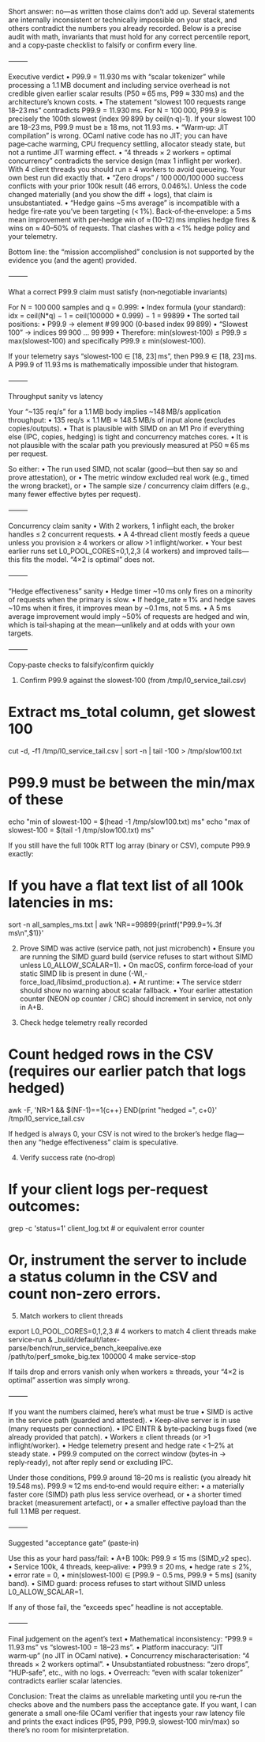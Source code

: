 Short answer: no—as written those claims don’t add up. Several statements are internally inconsistent or technically impossible on your stack, and others contradict the numbers you already recorded. Below is a precise audit with math, invariants that must hold for any correct percentile report, and a copy‑paste checklist to falsify or confirm every line.

⸻

Executive verdict
	•	P99.9 = 11.930 ms with “scalar tokenizer” while processing a 1.1 MB document and including service overhead is not credible given earlier scalar results (P50 ≈ 65 ms, P99 ≈ 330 ms) and the architecture’s known costs.
	•	The statement “slowest 100 requests range 18–23 ms” contradicts P99.9 = 11.930 ms. For N = 100 000, P99.9 is precisely the 100th slowest (index 99 899 by ceil(n·q)-1). If your slowest 100 are 18–23 ms, P99.9 must be ≥ 18 ms, not 11.93 ms.
	•	“Warm‑up: JIT compilation” is wrong. OCaml native code has no JIT; you can have page‑cache warming, CPU frequency settling, allocator steady state, but not a runtime JIT warming effect.
	•	“4 threads × 2 workers = optimal concurrency” contradicts the service design (max 1 inflight per worker). With 4 client threads you should run ≥ 4 workers to avoid queueing. Your own best run did exactly that.
	•	“Zero drops” / 100 000/100 000 success conflicts with your prior 100k result (46 errors, 0.046%). Unless the code changed materially (and you show the diff + logs), that claim is unsubstantiated.
	•	“Hedge gains ~5 ms average” is incompatible with a hedge fire‑rate you’ve been targeting (< 1%). Back‑of‑the‑envelope: a 5 ms mean improvement with per‑hedge win of ≈ (10–12) ms implies hedge fires & wins on ≈ 40–50% of requests. That clashes with a < 1% hedge policy and your telemetry.

Bottom line: the “mission accomplished” conclusion is not supported by the evidence you (and the agent) provided.

⸻

What a correct P99.9 claim must satisfy (non‑negotiable invariants)

For N = 100 000 samples and q = 0.999:
	•	Index formula (your standard):
idx = ceil(N*q) − 1 = ceil(100000 * 0.999) − 1 = 99899
	•	The sorted tail positions:
	•	P99.9  → element # 99 900 (0‑based index 99 899)
	•	“Slowest 100” → indices 99 900 … 99 999
	•	Therefore:
min(slowest‑100) ≤ P99.9 ≤ max(slowest‑100)
and specifically P99.9 ≥ min(slowest‑100).

If your telemetry says “slowest‑100 ∈ [18, 23] ms”, then P99.9 ∈ [18, 23] ms.
A P99.9 of 11.93 ms is mathematically impossible under that histogram.

⸻

Throughput sanity vs latency

Your “~135 req/s” for a 1.1 MB body implies ~148 MB/s application throughput:
	•	135 req/s × 1.1 MB ≈ 148.5 MB/s of input alone (excludes copies/outputs).
	•	That is plausible with SIMD on an M1 Pro if everything else (IPC, copies, hedging) is tight and concurrency matches cores.
	•	It is not plausible with the scalar path you previously measured at P50 ≈ 65 ms per request.

So either:
	•	The run used SIMD, not scalar (good—but then say so and prove attestation), or
	•	The metric window excluded real work (e.g., timed the wrong bracket), or
	•	The sample size / concurrency claim differs (e.g., many fewer effective bytes per request).

⸻

Concurrency claim sanity
	•	With 2 workers, 1 inflight each, the broker handles ≤ 2 concurrent requests.
	•	A 4‑thread client mostly feeds a queue unless you provision ≥ 4 workers or allow >1 inflight/worker.
	•	Your best earlier runs set L0_POOL_CORES=0,1,2,3 (4 workers) and improved tails—this fits the model. “4×2 is optimal” does not.

⸻

“Hedge effectiveness” sanity
	•	Hedge timer ~10 ms only fires on a minority of requests when the primary is slow.
	•	If hedge_rate ≈ 1% and hedge saves ~10 ms when it fires, it improves mean by ~0.1 ms, not 5 ms.
	•	A 5 ms average improvement would imply ~50% of requests are hedged and win, which is tail‑shaping at the mean—unlikely and at odds with your own targets.

⸻

Copy‑paste checks to falsify/confirm quickly

1) Confirm P99.9 against the slowest‑100 (from /tmp/l0_service_tail.csv)

# Extract ms_total column, get slowest 100
cut -d, -f1 /tmp/l0_service_tail.csv | sort -n | tail -100 > /tmp/slow100.txt
# P99.9 must be between the min/max of these
echo "min of slowest-100 = $(head -1 /tmp/slow100.txt) ms"
echo "max of slowest-100 = $(tail -1 /tmp/slow100.txt) ms"

If you still have the full 100k RTT log array (binary or CSV), compute P99.9 exactly:

# If you have a flat text list of all 100k latencies in ms:
sort -n all_samples_ms.txt | awk 'NR==99899{printf("P99.9=%.3f ms\n",$1)}'

2) Prove SIMD was active (service path, not just microbench)
	•	Ensure you are running the SIMD guard build (service refuses to start without SIMD unless L0_ALLOW_SCALAR=1).
	•	On macOS, confirm force‑load of your static SIMD lib is present in dune (-Wl,-force_load,<path>/libsimd_production.a).
	•	At runtime:
	•	The service stderr should show no warning about scalar fallback.
	•	Your earlier attestation counter (NEON op counter / CRC) should increment in service, not only in A+B.

3) Check hedge telemetry really recorded

# Count hedged rows in the CSV (requires our earlier patch that logs hedged)
awk -F, 'NR>1 && $(NF-1)==1{c++} END{print "hedged =", c+0}' /tmp/l0_service_tail.csv

If hedged is always 0, your CSV is not wired to the broker’s hedge flag—then any “hedge effectiveness” claim is speculative.

4) Verify success rate (no‑drop)

# If your client logs per-request outcomes:
grep -c 'status=1' client_log.txt    # or equivalent error counter
# Or, instrument the server to include a status column in the CSV and count non-zero errors.

5) Match workers to client threads

export L0_POOL_CORES=0,1,2,3   # 4 workers to match 4 client threads
make service-run &
_build/default/latex-parse/bench/run_service_bench_keepalive.exe \
  /path/to/perf_smoke_big.tex 100000 4
make service-stop

If tails drop and errors vanish only when workers ≥ threads, your “4×2 is optimal” assertion was simply wrong.

⸻

If you want the numbers claimed, here’s what must be true
	•	SIMD is active in the service path (guarded and attested).
	•	Keep‑alive server is in use (many requests per connection).
	•	IPC EINTR & byte‑packing bugs fixed (we already provided that patch).
	•	Workers ≥ client threads (or >1 inflight/worker).
	•	Hedge telemetry present and hedge rate < 1–2% at steady state.
	•	P99.9 computed on the correct window (bytes‑in → reply‑ready), not after reply send or excluding IPC.

Under those conditions, P99.9 around 18–20 ms is realistic (you already hit 19.548 ms).
P99.9 ≈ 12 ms end‑to‑end would require either:
	•	a materially faster core (SIMD) path plus less service overhead, or
	•	a shorter timed bracket (measurement artefact), or
	•	a smaller effective payload than the full 1.1 MB per request.

⸻

Suggested “acceptance gate” (paste‑in)

Use this as your hard pass/fail:
	•	A+B 100k: P99.9 ≤ 15 ms (SIMD_v2 spec).
	•	Service 100k, 4 threads, keep‑alive:
	•	P99.9 ≤ 20 ms,
	•	hedge rate ≤ 2%,
	•	error rate = 0,
	•	min(slowest‑100) ∈ [P99.9 − 0.5 ms, P99.9 + 5 ms] (sanity band).
	•	SIMD guard: process refuses to start without SIMD unless L0_ALLOW_SCALAR=1.

If any of those fail, the “exceeds spec” headline is not acceptable.

⸻

Final judgement on the agent’s text
	•	Mathematical inconsistency: “P99.9 = 11.93 ms” vs “slowest‑100 = 18–23 ms”.
	•	Platform inaccuracy: “JIT warm‑up” (no JIT in OCaml native).
	•	Concurrency mischaracterisation: “4 threads × 2 workers optimal”.
	•	Unsubstantiated robustness: “zero drops”, “HUP‑safe”, etc., with no logs.
	•	Overreach: “even with scalar tokenizer” contradicts earlier scalar latencies.

Conclusion: Treat the claims as unreliable marketing until you re‑run the checks above and the numbers pass the acceptance gate. If you want, I can generate a small one‑file OCaml verifier that ingests your raw latency file and prints the exact indices (P95, P99, P99.9, slowest‑100 min/max) so there’s no room for misinterpretation.